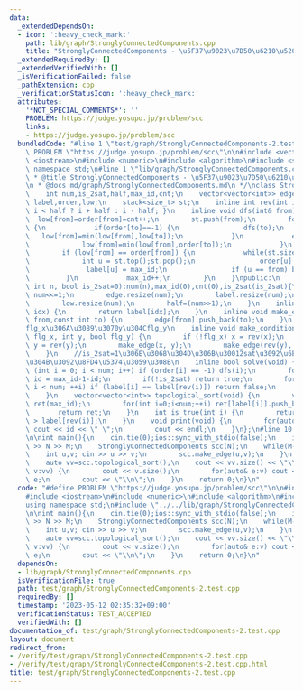 ```yaml
---
data:
  _extendedDependsOn:
  - icon: ':heavy_check_mark:'
    path: lib/graph/StronglyConnectedComponents.cpp
    title: "StronglyConnectedComponents - \u5F37\u9023\u7D50\u6210\u5206\u5206\u89E3"
  _extendedRequiredBy: []
  _extendedVerifiedWith: []
  _isVerificationFailed: false
  _pathExtension: cpp
  _verificationStatusIcon: ':heavy_check_mark:'
  attributes:
    '*NOT_SPECIAL_COMMENTS*': ''
    PROBLEM: https://judge.yosupo.jp/problem/scc
    links:
    - https://judge.yosupo.jp/problem/scc
  bundledCode: "#line 1 \"test/graph/StronglyConnectedComponents-2.test.cpp\"\n#define\
    \ PROBLEM \"https://judge.yosupo.jp/problem/scc\"\n\n#include <vector>\n#include\
    \ <iostream>\n#include <numeric>\n#include <algorithm>\n#include <stack>\nusing\
    \ namespace std;\n#line 1 \"lib/graph/StronglyConnectedComponents.cpp\"\n/*\n\
    \ * @title StronglyConnectedComponents - \u5F37\u9023\u7D50\u6210\u5206\u5206\u89E3\
    \n * @docs md/graph/StronglyConnectedComponents.md\n */\nclass StronglyConnectedComponents{\n\
    \    int num,is_2sat,half,max_id,cnt;\n    vector<vector<int>> edge;\n    vector<int>\
    \ label,order,low;\n    stack<size_t> st;\n    inline int rev(int i) { return\
    \ i < half ? i + half : i - half; }\n    inline void dfs(int& from) {\n      \
    \  low[from]=order[from]=cnt++;\n        st.push(from);\n        for(int& to:edge[from])\
    \ {\n            if(order[to]==-1) {\n                dfs(to);\n             \
    \   low[from]=min(low[from],low[to]);\n            }\n            else {\n   \
    \             low[from]=min(low[from],order[to]);\n            }\n        }\n\
    \        if (low[from] == order[from]) {\n            while(st.size()) {\n   \
    \             int u = st.top();st.pop();\n                order[u] = num;\n  \
    \              label[u] = max_id;\n                if (u == from) break;\n   \
    \         }\n            max_id++;\n        }\n    }\npublic:\n    StronglyConnectedComponents(const\
    \ int n, bool is_2sat=0):num(n),max_id(0),cnt(0),is_2sat(is_2sat){\n        if(is_2sat)\
    \ num<<=1;\n        edge.resize(num);\n        label.resize(num);\n        order.resize(num,-1);\n\
    \        low.resize(num);\n        half=(num>>1);\n    }\n    inline int operator[](int\
    \ idx) {\n        return label[idx];\n    }\n    inline void make_edge(const int\
    \ from,const int to) {\n        edge[from].push_back(to);\n    }\n    //x\u304C\
    flg_x\u306A\u3089\u3070y\u304Cflg_y\n    inline void make_condition(int x, bool\
    \ flg_x, int y, bool flg_y) {\n        if (!flg_x) x = rev(x);\n        if (!flg_y)\
    \ y = rev(y);\n        make_edge(x, y);\n        make_edge(rev(y), rev(x));\n\
    \    }\n    //is_2sat=1\u306E\u3068\u304D\u306B\u30012sat\u3092\u6E80\u305F\u3059\
    \u304B\u3092\u8FD4\u5374\u3059\u308B\n    inline bool solve(void) {\n        for\
    \ (int i = 0; i < num; i++) if (order[i] == -1) dfs(i);\n        for (int& id:label)\
    \ id = max_id-1-id;\n        if(!is_2sat) return true;\n        for (int i = 0;\
    \ i < num; ++i) if (label[i] == label[rev(i)]) return false;\n        return true;\n\
    \    }\n    vector<vector<int>> topological_sort(void) {\n        vector<vector<int>>\
    \ ret(max_id);\n        for(int i=0;i<num;++i) ret[label[i]].push_back(i);\n \
    \       return ret;\n    }\n    int is_true(int i) {\n        return label[i]\
    \ > label[rev(i)];\n    }\n    void print(void) {\n        for(auto id:label)\
    \ cout << id << \" \";\n        cout << endl;\n    }\n};\n#line 10 \"test/graph/StronglyConnectedComponents-2.test.cpp\"\
    \n\nint main(){\n    cin.tie(0);ios::sync_with_stdio(false);\n    int N,M; cin\
    \ >> N >> M;\n    StronglyConnectedComponents scc(N);\n    while(M--) {\n    \
    \    int u,v; cin >> u >> v;\n        scc.make_edge(u,v);\n    }\n    scc.solve();\n\
    \    auto vv=scc.topological_sort();\n    cout << vv.size() << \"\\n\";\n    for(auto&\
    \ v:vv) {\n        cout << v.size();\n        for(auto& e:v) cout << \" \" <<\
    \ e;\n        cout << \"\\n\";\n    }\n    return 0;\n}\n"
  code: "#define PROBLEM \"https://judge.yosupo.jp/problem/scc\"\n\n#include <vector>\n\
    #include <iostream>\n#include <numeric>\n#include <algorithm>\n#include <stack>\n\
    using namespace std;\n#include \"../../lib/graph/StronglyConnectedComponents.cpp\"\
    \n\nint main(){\n    cin.tie(0);ios::sync_with_stdio(false);\n    int N,M; cin\
    \ >> N >> M;\n    StronglyConnectedComponents scc(N);\n    while(M--) {\n    \
    \    int u,v; cin >> u >> v;\n        scc.make_edge(u,v);\n    }\n    scc.solve();\n\
    \    auto vv=scc.topological_sort();\n    cout << vv.size() << \"\\n\";\n    for(auto&\
    \ v:vv) {\n        cout << v.size();\n        for(auto& e:v) cout << \" \" <<\
    \ e;\n        cout << \"\\n\";\n    }\n    return 0;\n}\n"
  dependsOn:
  - lib/graph/StronglyConnectedComponents.cpp
  isVerificationFile: true
  path: test/graph/StronglyConnectedComponents-2.test.cpp
  requiredBy: []
  timestamp: '2023-05-12 02:35:32+09:00'
  verificationStatus: TEST_ACCEPTED
  verifiedWith: []
documentation_of: test/graph/StronglyConnectedComponents-2.test.cpp
layout: document
redirect_from:
- /verify/test/graph/StronglyConnectedComponents-2.test.cpp
- /verify/test/graph/StronglyConnectedComponents-2.test.cpp.html
title: test/graph/StronglyConnectedComponents-2.test.cpp
---
```

